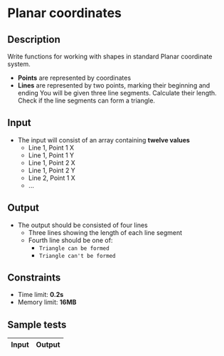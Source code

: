 # Planar coordinates

## Description
Write functions for working with shapes in standard Planar coordinate system.
  - **Points** are represented by coordinates
  - **Lines** are represented by two points, marking their beginning and ending
You will be given three line segments. Calculate their length.
Check if the line segments can form a triangle.

## Input
- The input will consist of an array containing **twelve values**
  - Line 1, Point 1 X
  - Line 1, Point 1 Y
  - Line 1, Point 2 X
  - Line 1, Point 2 Y
  - Line 2, Point 1 X
  - ...

## Output
- The output should be consisted of four lines
  - Three lines showing the length of each line segment
  - Fourth line should be one of:
    - `Triangle can be formed`
	- `Triangle can't be formed`

## Constraints
- Time limit: **0.2s**
- Memory limit: **16MB**

## Sample tests

| Input      | Output  |
|:-----------|:--------|
